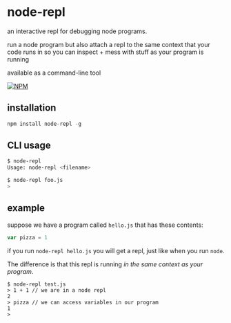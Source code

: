 # node-repl

an interactive repl for debugging node programs.

run a node program but also attach a repl to the same context that your code runs in so you can inspect + mess with stuff as your program is running

available as a command-line tool

[![NPM](https://nodei.co/npm/node-repl.png)](https://nodei.co/npm/node-repl/)

## installation

```js
npm install node-repl -g
```

## CLI usage

```bash
$ node-repl
Usage: node-repl <filename>

$ node-repl foo.js
>
```

## example

suppose we have a program called `hello.js` that has these contents:

```js
var pizza = 1
```

if you run `node-repl hello.js` you will get a repl, just like when you run `node`.

The difference is that this repl is running *in the same context as your program*.

```
$ node-repl test.js 
> 1 + 1 // we are in a node repl
2
> pizza // we can access variables in our program
1
> 
```
